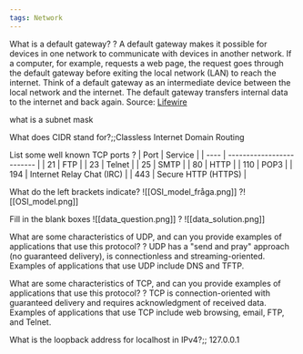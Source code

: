 ```yaml
---
tags: Network
---
```


What is a default gateway?
?
A default gateway makes it possible for devices in one network to communicate with devices in another network. If a computer, for example, requests a web page, the request goes through the default gateway before exiting the local network (LAN) to reach the internet.
Think of a default gateway as an intermediate device between the local network and the internet. The default gateway transfers internal data to the internet and back again.
Source: [Lifewire](https://www.lifewire.com/what-is-a-default-gateway-817771)

what is a subnet mask

What does CIDR stand for?;;Classless Internet Domain Routing
<!--SR:!2023-04-29,1,230-->

List some well known TCP ports
?
| Port | Service                   |
| ---- | ------------------------- |
| 21   | FTP                       |
| 23   | Telnet                    |
| 25   | SMTP                      |
| 80   | HTTP                      |
| 110  | POP3                      |
| 194  | Internet Relay Chat (IRC) |
| 443  | Secure HTTP (HTTPS)       | 
<!--SR:!2023-04-29,1,230-->

What do the left brackets indicate?
![[OSI_model_fråga.png]]
?![[OSI_model.png]]

Fill in the blank boxes
![[data_question.png]]
?
![[data_solution.png]]
<!--SR:!2023-04-29,1,230-->

What are some characteristics of UDP, and can you provide examples of applications that use this protocol?
?
UDP has a "send and pray" approach (no guaranteed delivery), is connectionless and streaming-oriented. Examples of applications that use UDP include DNS and TFTP.

What are some characteristics of TCP, and can you provide examples of applications that use this protocol?
?
TCP is connection-oriented with guaranteed delivery and requires acknowledgment of received data. Examples of applications that use TCP include web browsing, email, FTP, and Telnet.

What is the loopback address for localhost in IPv4?;; 127.0.0.1 